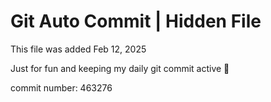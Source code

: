 # Git Auto Commit | Hidden File

This file was added Feb 12, 2025

Just for fun and keeping my daily git commit active 🤪

commit number: 463276
